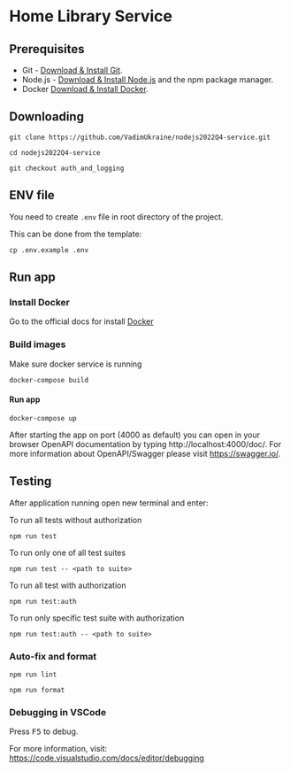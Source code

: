 # Home Library Service

## Prerequisites

- Git - [Download & Install Git](https://git-scm.com/downloads).
- Node.js - [Download & Install Node.js](https://nodejs.org/en/download/) and the npm package manager.
- Docker [Download & Install Docker](https://docs.docker.com/engine/install/).

## Downloading

```
git clone https://github.com/VadimUkraine/nodejs2022Q4-service.git

cd nodejs2022Q4-service

git checkout auth_and_logging
```

## ENV file

You need to create `.env` file in root directory of the project.

This can be done from the template:

```
cp .env.example .env
```

## Run app

### Install Docker

Go to the official docs for install [Docker](https://docs.docker.com/engine/install/)

### Build images 

Make sure docker service is running

```
docker-compose build
```

#### Run app

```
docker-compose up
```

After starting the app on port (4000 as default) you can open
in your browser OpenAPI documentation by typing http://localhost:4000/doc/.
For more information about OpenAPI/Swagger please visit https://swagger.io/.

## Testing

After application running open new terminal and enter:

To run all tests without authorization

```
npm run test
```

To run only one of all test suites

```
npm run test -- <path to suite>
```

To run all test with authorization

```
npm run test:auth
```

To run only specific test suite with authorization

```
npm run test:auth -- <path to suite>
```

### Auto-fix and format

```
npm run lint
```

```
npm run format
```

### Debugging in VSCode

Press <kbd>F5</kbd> to debug.

For more information, visit: https://code.visualstudio.com/docs/editor/debugging
